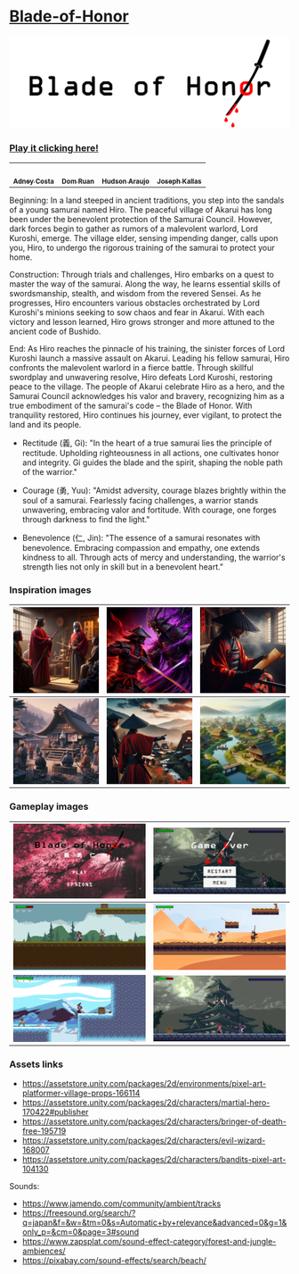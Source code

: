# [Blade-of-Honor](https://www.example.com)


![Game](Assets/Assets/UI/BladeOfHonor.png)

### [Play it clicking here!](https://domruan.itch.io/blade-of-honor)


<div align="center" style="max-width:68rem;">
<table>
  <tr>
    <td align="center"><a href="https://github.com/matheus-1618"><img style="border-radius: 50%;" src="https://avatars.githubusercontent.com/Adneycm" width="100px;" alt=""/><br /><sub><b>Adney Costa</b></sub></a><br/><a href="https://github.com/Adneycm" title="Adney Costa Moura"></a></td>
    
   <td align="center"><a href="https://github.com/DomRuanSuzano"><img style="border-radius: 50%;" src="https://avatars.githubusercontent.com/DomRuanSuzano" width="100px;" alt=""/><br /><sub><b>Dom Ruan</b></sub></a><br/><a href="https://github.com/DomRuanSuzano" title="Dom Ruan"></a></td>

  <td align="center"><a href="https://github.com/HudsonArauj"><img style="border-radius: 50%;" src="https://avatars.githubusercontent.com/HudsonArauj" width="100px;" alt=""/><br /><sub><b>Hudson Araujo</b></sub></a><br/><a href="https://github.com/HudsonArauj" title="Hudson Araujo"></a></td>

  <td align="center"><a href="https://github.com/josephkneto"><img style="border-radius: 50%;" src="https://avatars.githubusercontent.com/josephkneto" width="100px;" alt=""/><br /><sub><b>Joseph Kallas</b></sub></a><br/><a href="https://github.com/josephkneto" title="Joseph Kallas"></a></td>

  </tr>
</table>
</div>

Beginning:
In a land steeped in ancient traditions, you step into the sandals of a young samurai named Hiro. The peaceful village of Akarui has long been under the benevolent protection of the Samurai Council. However, dark forces begin to gather as rumors of a malevolent warlord, Lord Kuroshi, emerge. The village elder, sensing impending danger, calls upon you, Hiro, to undergo the rigorous training of the samurai to protect your home.

Construction:
Through trials and challenges, Hiro embarks on a quest to master the way of the samurai. Along the way, he learns essential skills of swordsmanship, stealth, and wisdom from the revered Sensei. As he progresses, Hiro encounters various obstacles orchestrated by Lord Kuroshi's minions seeking to sow chaos and fear in Akarui. With each victory and lesson learned, Hiro grows stronger and more attuned to the ancient code of Bushido.

End:
As Hiro reaches the pinnacle of his training, the sinister forces of Lord Kuroshi launch a massive assault on Akarui. Leading his fellow samurai, Hiro confronts the malevolent warlord in a fierce battle. Through skillful swordplay and unwavering resolve, Hiro defeats Lord Kuroshi, restoring peace to the village. The people of Akarui celebrate Hiro as a hero, and the Samurai Council acknowledges his valor and bravery, recognizing him as a true embodiment of the samurai's code – the Blade of Honor. With tranquility restored, Hiro continues his journey, ever vigilant, to protect the land and its people.


- Rectitude (義, Gi): "In the heart of a true samurai lies the principle of rectitude. Upholding righteousness in all actions, one cultivates honor and integrity. Gi guides the blade and the spirit, shaping the noble path of the warrior."

- Courage (勇, Yuu): "Amidst adversity, courage blazes brightly within the soul of a samurai. Fearlessly facing challenges, a warrior stands unwavering, embracing valor and fortitude. With courage, one forges through darkness to find the light."

- Benevolence (仁, Jin): "The essence of a samurai resonates with benevolence. Embracing compassion and empathy, one extends kindness to all. Through acts of mercy and understanding, the warrior's strength lies not only in skill but in a benevolent heart."

### Inspiration images

| ![Image 3](Images/Picture3.jpg) | ![Image 4](Images/Picture4.jpg) | ![Image 3](Images/Picture5.jpg) |
|----------------------------------|----------------------------------|----------------------------------|
| ![Image 3](Images/Picture6.jpg) | ![Image 4](Images/Picture7.jpg) | ![Image 3](Images/Picture8.jpg) |

### Gameplay images

| ![Image 4](Images/menu.png) | ![Image 3](Images/gameOver.png) |
|----------------------------------|----------------------------------|
| ![Image 3](Images/forest.png) | ![Image 4](Images/desert.png) |
| ![Image 3](Images/snow.png) | ![Image 4](Images/boss.png) |


### Assets links

- https://assetstore.unity.com/packages/2d/environments/pixel-art-platformer-village-props-166114
- https://assetstore.unity.com/packages/2d/characters/martial-hero-170422#publisher
- https://assetstore.unity.com/packages/2d/characters/bringer-of-death-free-195719
- https://assetstore.unity.com/packages/2d/characters/evil-wizard-168007
- https://assetstore.unity.com/packages/2d/characters/bandits-pixel-art-104130

Sounds:

- https://www.jamendo.com/community/ambient/tracks
- https://freesound.org/search/?q=japan&f=&w=&tm=0&s=Automatic+by+relevance&advanced=0&g=1&only_p=&cm=0&page=3#sound
- https://www.zapsplat.com/sound-effect-category/forest-and-jungle-ambiences/
- https://pixabay.com/sound-effects/search/beach/
